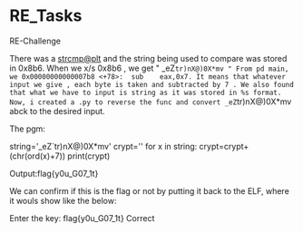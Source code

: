 # RE_Tasks
RE-Challenge

There was a <strcmp@plt> and the string being used to compare was stored in 0x8b6.
When we x/s 0x8b6 , we get " _eZ`tr)nX@)0X*mv "
From pd main, we 0x00000000000007b8 <+78>:	sub    eax,0x7. It means that whatever input we give , each byte is taken and subtracted by 7 .
We also found that what we have to input is string as it was stored in %s format.
Now, i created a .py to reverse the func and convert _eZ`tr)nX@)0X*mv abck to the desired input.

The pgm:

string='_eZ`tr)nX@)0X*mv'
crypt=''
for x in string:
     crypt=crypt+(chr(ord(x)+7))
print(crypt)

Output:flag{y0u_G07_1t}

We can confirm if this is the flag or not by putting it back to the ELF, where it wouls show like the below:

Enter the key:
flag{y0u_G07_1t}
Correct




